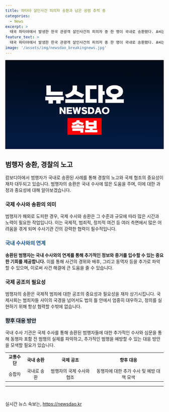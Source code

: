 ```yaml
---
title: 파타야 살인사건 피의자 송환과 남은 공범 추적 중
categories:
  - News
excerpt: >
  태국 파타야에서 발생한 한국 관광객 살인사건의 피의자 중 한 명이 국내로 송환됐다. A씨는 한국 관광객을 살해한 혐의로 캄보디아에서 첩보를 입수한 경찰에 의해 검거됐으며, 공범 B씨는 국내에서 재판을 받고 있다. 경찰은 A씨의 송환으로 두 사람의 진술을 비교하여 범행의 실체를 밝히고, 해외 도피 중인 다른 피의자도 국제공조를 통해 검거할 방침이다.
feature_text: >
  태국 파타야에서 발생한 한국 관광객 살인사건의 피의자 중 한 명이 국내로 송환됐다. A씨는 한국 관광객을 살해한 혐의로 캄보디아에서 첩보를 입수한 경찰에 의해 검거됐으며, 공범 B씨는 국내에서 재판을 받고 있다. 경찰은 A씨의 송환으로 두 사람의 진술을 비교하여 범행의 실체를 밝히고, 해외 도피 중인 다른 피의자도 국제공조를 통해 검거할 방침이다.
image: '/assets/img/newsdao_breakingnews.jpg'
---
```


<p><img src="/assets/img/newsdao_breakingnews.jpg" alt="firstkoreanews 속보" /></p>

<h2 data-ke-size="size26">범행자 송환, 경찰의 노고</h2>

<p data-ke-size="size16">캄보디아에서 범행자가 국내로 송환된 사례를 통해 경찰의 노고와 국제 협조의 중요성이 재차 대두되고 있습니다. 범행자의 송환은 국내 수사에 많은 도움을 주며, 이에 대한 과정과 중요성에 대해 알아보겠습니다.</p>

<h3>국제 수사와 송환의 의미</h3>

<p data-ke-size="size16">범행자가 해외로 도피한 경우, 국제 수사와 송환은 그 수준과 규모에 따라 많은 시간과 노력이 필요한 작업입니다. 이는 국제적, 범죄적, 정치적 여건 등 여러 측면에서 많은 어려움을 겪게 되며 수사기관 간의 강력한 협력이 필수적입니다. </p>

<h3><span style="color: #1a5490;">국내 수사와의 연계</span></h3>

<p data-ke-size="size16"><b>송환된 범행자는 국내 수사와의 연계를 통해 추가적인 정보와 증거를 입수할 수 있는 중요한 기회를 제공합니다.</b> 이를 통해 사건의 경위와 배후, 그리고 동역자 등을 추가로 파악할 수 있으며, 이로써 사건 해결에 큰 도움을 줄 수 있습니다.</p>

<h3>국제 공조의 필요성</h3>

<p data-ke-size="size16">범행자의 송환은 국제적 범죄에 대한 공조의 중요성과 필요성을 재차 상기시킵니다. 국제사회는 범죄자들 사이의 국경을 넘어서도 법의 틀 안에서 엄중히 대우하고, 정의를 실현하기 위해 항상 협력할 수밖에 없습니다.</p>

<h3><span style="background-color: #21538527;"><b>향후 대응 방안</b></span></h3>

<p data-ke-size="size16">국내 수사 기관은 국제 수사를 통해 송환된 범행자들에 대한 추가적인 수사와 심문을 통해 동행자 포함 전 범행의 실체를 파악하고, 추가적인 범행을 예방할 수 있는 대응 방안을 모색할 필요가 있습니다.</p>

<table>
    <tr>
        <td style="text-align: center; height: 17px;"><b>교통수단</b></td>
        <td style="text-align: center; height: 17px;"><b>국내 송환</b></td>
        <td style="text-align: center; height: 17px;"><b>국제 공조</b></td>
        <td style="text-align: center; height: 17px;"><b>향후 대응</b></td>
    </tr>
    <tr>
        <td style="text-align: center; height: 17px;">승합차</td>
        <td style="text-align: center; height: 17px;">국내로 송환</td>
        <td style="text-align: center; height: 17px;">범행자의 국제 수사와 협조</td>
        <td style="text-align: center; height: 17px;">동행자에 대한 추가 수사 및 예방 대책 모색</td>
    </tr>
</table>

<hr data-ke-size="size16">

<p data-ke-size="size16">&nbsp;</p>
실시간 뉴스 속보는, <a href="https://newsdao.kr" rel="dofollow">https://newsdao.kr</a>


